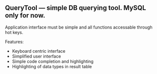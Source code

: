 ## QueryTool — simple DB querying tool. MySQL only for now.

Application interface must be simple and all functions accessable through hot keys.

Features:
* Keyboard centric interface
* Simplified user interface
* Simple code completion and highlighting
* Highlighting of data types in result table